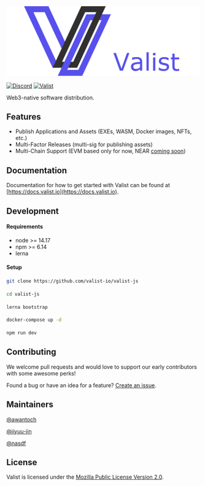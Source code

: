 [![Logo](https://github.com/valist-io/valist/raw/main/docs/src/img/logo-large-with-text.png)](https://valist.io)

[![Discord](https://img.shields.io/discord/785535462311591976)](https://discord.com/channels/785535462311591976)
[![Valist](https://img.shields.io/badge/valist-published-blue)](https://app.valist.io/valist)

Web3-native software distribution.

## Features

* Publish Applications and Assets (EXEs, WASM, Docker images, NFTs, etc.)
* Multi-Factor Releases (multi-sig for publishing assets)
* Multi-Chain Support (EVM based only for now, NEAR [coming soon](https://github.com/filecoin-project/devgrants/pull/368))

## Documentation

Documentation for how to get started with Valist can be found at [https://docs.valist.io](https://docs.valist.io).

## Development

#### Requirements

* node >= 14.17
* npm >= 6.14
* lerna

#### Setup

```bash
git clone https://github.com/valist-io/valist-js

cd valist-js

lerna bootstrap

docker-compose up -d

npm run dev
```

## Contributing

We welcome pull requests and would love to support our early contributors with some awesome perks!

Found a bug or have an idea for a feature? [Create an issue](https://github.com/valist-io/valist/issues/new).

## Maintainers

[@awantoch](https://github.com/awantoch)

[@jiyuu-jin](https://github.com/jiyuu-jin)

[@nasdf](https://github.com/nasdf)

## License

Valist is licensed under the [Mozilla Public License Version 2.0](https://www.mozilla.org/en-US/MPL/2.0/).